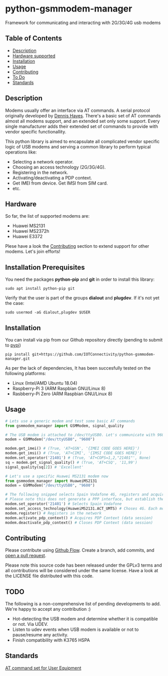 # python-gsmmodem-manager

Framework for communicating and interacting with 2G/3G/4G usb modems

## Table of Contents

- [Description](#description)
- [Hardware supported](#hardware)
- [Installation](#installation)
- [Usage](#usage)
- [Contributing](#contributing)
- [To Do](#todo)
- [Standards](#standards)


## Description

Modems usually offer an interface via AT commands. A serial protocol originally developed by [Dennis Hayes](https://en.wikipedia.org/wiki/Hayes_command_set). There's a basic set of AT commands almost all modems support, and an extended set only some support. Every single manufacturer adds their extended set of commands to provide with vendor specific functionallity.

This python library is aimed to encapsulate all complicated vendor specific logic of USB modems and serving a common library to perform typical operations like:

- Selecting a network operator.
- Choosing an access technology (2G/3G/4G).
- Registering in the network.
- Activating/deactivating a PDP context.
- Get IMEI from device. Get IMSI from SIM card.
- etc.

## Hardware

So far, the list of supported modems are:

- Huawei MS2131
- Huawei MS2372h
- Huawei E3372

Plese have a look the [Contributing](#contributing) section to extend support for other modems.
Let's join efforts!

## Installation Prerequisites
You need the packages __python-pip__ and __git__ in order to install this library:
```shell
sudo apt install python-pip git
```
Verify that the user is part of the groups __dialout__ and __plugdev__. If it's not yet the case:
```
sudo usermod -aG dialout,plugdev $USER
```

## Installation

You can install via pip from our Github repository directly (pending to submit to [pypi](https://pypi.org))

```shell
pip install git+https://github.com/IOTConnectivity/python-gsmmodem-manager.git
```

As per the lack of dependencies, It has been succesfully tested on the following platforms:

- Linux (Intel/AMD Ubuntu 18.04)
- Raspberry-Pi 3 (ARM Raspbian GNU/Linux 8)
- Rasbberry-Pi Zero (ARM Raspbian GNU/Linux 8)

## Usage

```python
# Lets use a generic modem and test some basic AT commands
from gsmmodem_manager import GSMModem, signal_quality

# The USB modem is attached to /dev/ttyUSB0. Let's communicate with 9600 baud.
modem = GSMModem("/dev/ttyUSB0", "9600")

modem.get_imei() # (True, 'AT+GSN', '{IMEI CODE GOES HERE}')
modem.get_imsi() # (True, 'AT+CIMI', '{IMSI CODE GOES HERE}')
modem.set_operator('21401') # (True, 'AT+COPS=1,2,"21401"', None)
sq = modem.get_signal_quality() # (True, 'AT+CSQ', '11,99')
signal_quality(sq[2]) # 'Excellent'

# Let's use a specific Huawei MS2131 modem now
from gsmmodem_manager import HuaweiMS2131
modem = GSMModem("/dev/ttyUSB0", "9600")

# The following snipped selects Spain Vodafone 4G, registers and acquire data.
# Please note this does not generate a PPP interface, but establish the session.
modem.set_operator('21401') # Selects Spain Vodafone
modem.set_access_technology(HuaweiMS2131.ACT_UMTS) # Choses 4G. Each modem has its own codes.
modem.register() # Registers in the network
modem.activate_pdp_context() # Acquires PDP Context (data session)
modem.deactivate_pdp_context() # Closes PDP Context (data session)
```

## Contributing

Please contribute using [Github Flow](https://guides.github.com/introduction/flow/). Create a branch, add commits, and [open a pull request](https://github.com/fraction/readme-boilerplate/compare/).

Please note this source code has been released under the GPLv3 terms and all contributions will be considered under the same license. Have a look at the LICENSE file distributed with this code.

## TODO

The following is a non-comprehensive list of pending developments to add. 
We're happy to accept any contribution :)

- Hot-detecting the USB modem and determine whether it is compatible or not. Via UDEV.
- Listen to udev events when USB modem is available or not to pause/resume any activity.
- Finish compatibility with K3765 HSPA

## Standards

[AT command set for User Equipment](https://www.etsi.org/deliver/etsi_ts/127000_127099/127007/10.03.00_60/ts_127007v100300p.pdf)
